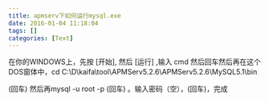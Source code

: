 ```yaml
---
title: apmserv下如何运行mysql.exe
date: 2016-01-04 11:18:04
tags: []
categories: [Text]
---
```


<p>在你的WINDOWS上，先按&nbsp;[开始],&nbsp;然后&nbsp;[运行]&nbsp;,输入 cmd 然后回车然后再在这个DOS窗体中，cd&nbsp;C:\D\kaifa\tool\APMServ5.2.6\APMServ5.2.6\MySQL5.1\bin&nbsp;<br /></p> 
<p>(回车)&nbsp;然后再mysql -u root -p&nbsp;(回车)&nbsp;。输入密码（空），(回车)，完成<br /></p>